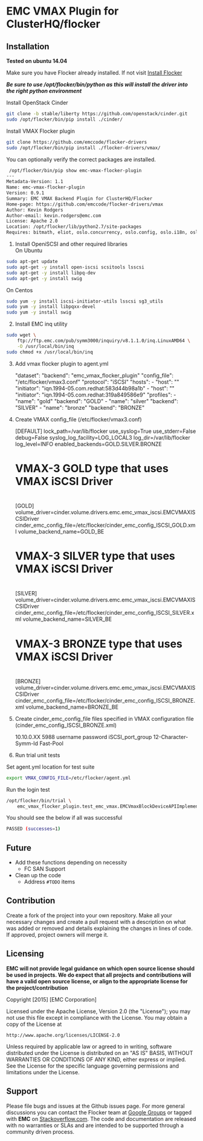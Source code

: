 # EMC VMAX Plugin for ClusterHQ/flocker

## Installation

**Tested on ubuntu 14.04**

Make sure you have Flocker already installed. If not visit  [Install Flocker](https://docs.clusterhq.com/en/1.8.0/install/install-client.html)

**_Be sure to use /opt/flocker/bin/python as this will install the driver into the right python environment_**

Install OpenStack Cinder
```bash
git clone -b stable/liberty https://github.com/openstack/cinder.git
sudo /opt/flocker/bin/pip install ./cinder/
```

Install VMAX Flocker plugin
```bash
git clone https://github.com/emccode/flocker-drivers
sudo /opt/flocker/bin/pip install ./flocker-drivers/vmax/
```

You can optionally verify the correct packages are installed.
```bash
 /opt/flocker/bin/pip show emc-vmax-flocker-plugin
---
Metadata-Version: 1.1
Name: emc-vmax-flocker-plugin
Version: 0.9.1
Summary: EMC VMAX Backend Plugin for ClusterHQ/Flocker 
Home-page: https://github.com/emccode/flocker-drivers/vmax
Author: Kevin Rodgers
Author-email: kevin.rodgers@emc.com
License: Apache 2.0
Location: /opt/flocker/lib/python2.7/site-packages
Requires: bitmath, eliot, oslo.concurrency, oslo.config, oslo.i18n, oslo.serialization, oslo.utils, pywbem, testtools, Twisted, zope.interface
```

1) Install OpeniSCSI and other required libraries<br>
On Ubuntu
```bash
sudo apt-get update
sudo apt-get -y install open-iscsi scsitools lsscsi
sudo apt-get -y install libpq-dev
sudo apt-get -y install swig
```
On Centos
```bash
sudo yum -y install iscsi-initiator-utils lsscsi sg3_utils
sudo yum -y install libpqxx-devel
sudo yum -y install swig
```

2) Install EMC inq utility
```bash
sudo wget \
    ftp://ftp.emc.com/pub/symm3000/inquiry/v8.1.1.0/inq.LinuxAMD64 \
    -O /usr/local/bin/inq
sudo chmod +x /usr/local/bin/inq
```
3) Add vmax flocker plugin to agent.yml

    "dataset":
      "backend": "emc_vmax_flocker_plugin"
      "config_file": "/etc/flocker/vmax3.conf"
      "protocol": "iSCSI"
      "hosts":
        - "host": "<short name>"
          "initiator": "iqn.1994-05.com.redhat:583d44b98a1b"
        - "host": "<short name>"
          "initiator": "iqn.1994-05.com.redhat:319a849586e9"
      "profiles":
        - "name": "gold"
          "backend": "GOLD"
        - "name": "silver"
          "backend": "SILVER"
        - "name": "bronze"
          "backend": "BRONZE"

4) Create VMAX config_file (/etc/flocker/vmax3.conf)

    [DEFAULT]
    lock_path=/var/lib/flocker
    use_syslog=True
    use_stderr=False
    debug=False
    syslog_log_facility=LOG_LOCAL3
    log_dir=/var/lib/flocker
    log_level=INFO
    enabled_backends=GOLD.SILVER.BRONZE

    #
    # VMAX-3 GOLD type that uses VMAX iSCSI Driver
    #
    [GOLD]
    volume_driver=cinder.volume.drivers.emc.emc_vmax_iscsi.EMCVMAXISCSIDriver
    cinder_emc_config_file=/etc/flocker/cinder_emc_config_ISCSI_GOLD.xml
    volume_backend_name=GOLD_BE

    #
    # VMAX-3 SILVER type that uses VMAX iSCSI Driver
    #
    [SILVER]
    volume_driver=cinder.volume.drivers.emc.emc_vmax_iscsi.EMCVMAXISCSIDriver
    cinder_emc_config_file=/etc/flocker/cinder_emc_config_ISCSI_SILVER.xml
    volume_backend_name=SILVER_BE

    #
    # VMAX-3 BRONZE type that uses VMAX iSCSI Driver
    #
    [BRONZE]
    volume_driver=cinder.volume.drivers.emc.emc_vmax_iscsi.EMCVMAXISCSIDriver
    cinder_emc_config_file=/etc/flocker/cinder_emc_config_ISCSI_BRONZE.xml
    volume_backend_name=BRONZE_BE

5) Create cinder_emc_config_file files specified in VMAX configuration file (cinder_emc_config_ISCSI_BRONZE.xml)

    <?xml version="1.0" encoding="UTF-8"?>
    <EMC>
      <EcomServerIp>10.10.0.XX</EcomServerIp>
      <EcomServerPort>5988</EcomServerPort>
      <EcomUserName>username</EcomUserName>
      <EcomPassword>password</EcomPassword>
      <PortGroups>
        <PortGroup>iSCSI_port_group</PortGroup>
      </PortGroups>
      <Array>12-Character-Symm-Id</Array>
      <Pool>Fast-Pool</Pool>
    </EMC>

6) Run trial unit tests

Set agent.yml location for test suite
```bash
export VMAX_CONFIG_FILE=/etc/flocker/agent.yml
```

Run the login test
```bash
/opt/flocker/bin/trial \
    emc_vmax_flocker_plugin.test_emc_vmax.EMCVmaxBlockDeviceAPIImplementationTests.test_login
```

You should see the below if all was successful
```bash
PASSED (successes=1)
```


## Future
- Add these functions depending on necessity
  - FC SAN Support
- Clean up the code
  - Address ```#TODO``` items

## Contribution
Create a fork of the project into your own repository. Make all your necessary changes and create a pull request with a description on what was added or removed and details explaining the changes in lines of code. If approved, project owners will merge it.

Licensing
---------
**EMC will not provide legal guidance on which open source license should be used in projects. We do expect that all projects and contributions will have a valid open source license, or align to the appropriate license for the project/contribution**

Copyright [2015] [EMC Corporation]

Licensed under the Apache License, Version 2.0 (the "License");
you may not use this file except in compliance with the License.
You may obtain a copy of the License at

    http://www.apache.org/licenses/LICENSE-2.0

Unless required by applicable law or agreed to in writing, software
distributed under the License is distributed on an "AS IS" BASIS,
WITHOUT WARRANTIES OR CONDITIONS OF ANY KIND, either express or implied.
See the License for the specific language governing permissions and
limitations under the License.

Support
-------
Please file bugs and issues at the Github issues page. For more general discussions you can contact the Flocker team at <a href="https://groups.google.com/forum/#!forum/flocker-users">Google Groups</a> or tagged with **EMC** on <a href="https://stackoverflow.com">Stackoverflow.com</a>. The code and documentation are released with no warranties or SLAs and are intended to be supported through a community driven process.
